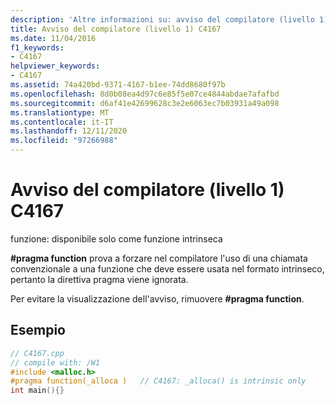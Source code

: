 ```yaml
---
description: 'Altre informazioni su: avviso del compilatore (livello 1) C4167'
title: Avviso del compilatore (livello 1) C4167
ms.date: 11/04/2016
f1_keywords:
- C4167
helpviewer_keywords:
- C4167
ms.assetid: 74a420bd-9371-4167-b1ee-74dd8680f97b
ms.openlocfilehash: 8d0b08ea4d97c6e85f5e07ce4844abdae7afafbd
ms.sourcegitcommit: d6af41e42699628c3e2e6063ec7b03931a49a098
ms.translationtype: MT
ms.contentlocale: it-IT
ms.lasthandoff: 12/11/2020
ms.locfileid: "97266988"
---
```

# <a name="compiler-warning-level-1-c4167"></a>Avviso del compilatore (livello 1) C4167

funzione: disponibile solo come funzione intrinseca

**#pragma function** prova a forzare nel compilatore l'uso di una chiamata convenzionale a una funzione che deve essere usata nel formato intrinseco, pertanto la direttiva pragma viene ignorata.

Per evitare la visualizzazione dell'avviso, rimuovere **#pragma function**.

## <a name="example"></a>Esempio

```cpp
// C4167.cpp
// compile with: /W1
#include <malloc.h>
#pragma function(_alloca )   // C4167: _alloca() is intrinsic only
int main(){}
```
